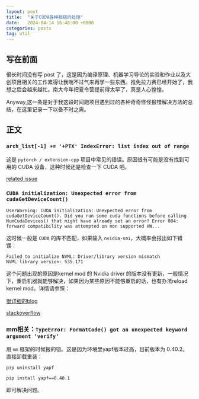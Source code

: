 ```yaml
---
layout: post
title:  "关于CUDA各种报错的处理"
date:   2024-04-14 16:48:00 +0800
categories: posts
tag: util
---
```


## 写在前面

很长时间没有写 post 了，这是因为编译原理、机器学习导论的实验和作业以及大创项目相关的工作累得让我喘不过气来再学一些东西。推免拉力赛已经开始了，我想之后会越来越忙。南大今年把夏令营提前得太早了，真是人心惶惶。

Anyway,这一条是对于我这段时间跑项目遇到过的各种奇奇怪怪报错解决方法的总结，在这里记录一下以备不时之需。

## 正文

### `arch_list[-1] += '+PTX' IndexError: list index out of range`

这是 `pytorch / extension-cpp` 项目中常见的错误。原因很有可能是没有找到可用的 CUDA 设备，这种时候还是检查一下 CUDA 吧。

[related issue](https://github.com/pytorch/extension-cpp/issues/71)

### `CUDA initialization: Unexpected error from cudaGetDeviceCount()`

```
UserWarning: CUDA initialization: Unexpected error from cudaGetDeviceCount(). Did you run some cuda functions before calling NumCudaDevices() that might have already set an error? Error 804: forward compatibility was attempted on non supported HW...
```

这时候一般是 `CUDA` 的库不匹配，如果输入 `nvidia-smi`，大概率会报出如下错误：

```
Failed to initialize NVML: Driver/library version mismatch
NVML library version: 535.171
```

这个问题出现的原因是kernel mod 的 Nvidia driver 的版本没有更新，一般情况下，重启机器就能够解决，如果因为某些原因不能够重启的话，也有办法reload kernel mod。详情请参照：

[很详细的blog](https://comzyh.com/blog/archives/967/)

[stackoverflow](https://stackoverflow.com/questions/43022843/nvidia-nvml-driver-library-version-mismatch)

### mm相关：`TypeError: FormatCode() got an unexpected keyword argument ‘verify‘`

用 `mm` 框架的时候报的错。这是因为环境里yapf版本过高，目前版本为 0.40.2。直接卸载重装：

```shell
pip uninstall yapf

pip install yapf==0.40.1
```

即可解决问题。